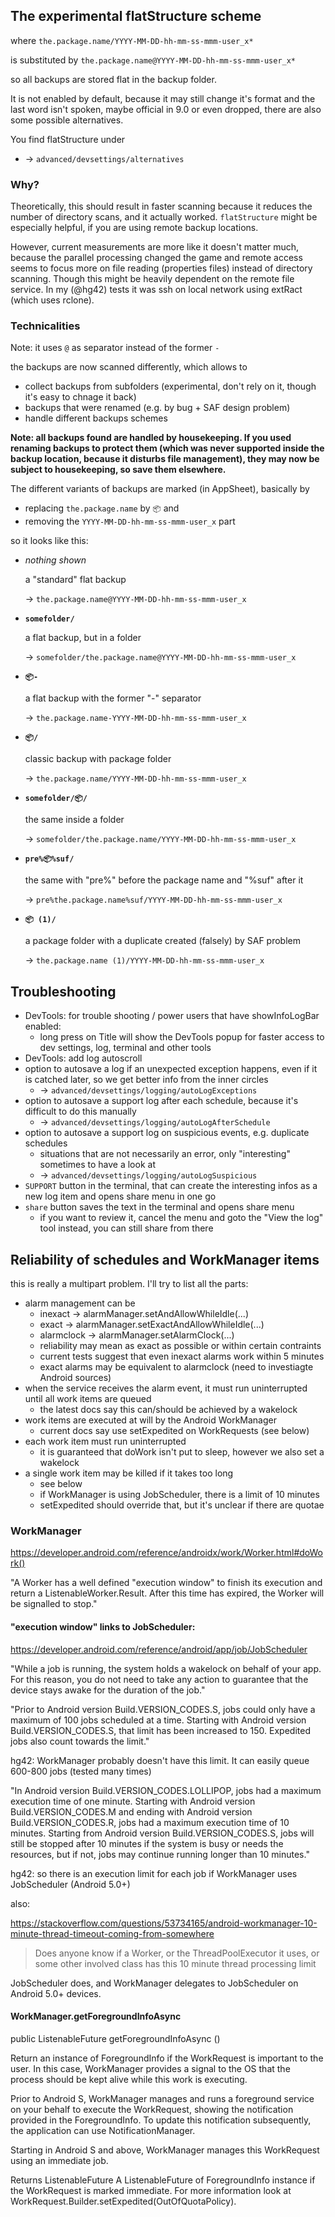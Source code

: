 ## The experimental flatStructure scheme

  where `the.package.name/YYYY-MM-DD-hh-mm-ss-mmm-user_x*`

  is substituted by `the.package.name@YYYY-MM-DD-hh-mm-ss-mmm-user_x*`

  so all backups are stored flat in the backup folder.

  It is not enabled by default, because it may still change it's format and the last word isn't spoken, maybe official in 9.0 or even dropped, there are also some possible alternatives.

  You find flatStructure under

  - → `advanced/devsettings/alternatives`

### Why?

  Theoretically, this should result in faster scanning because it reduces the number of directory scans, and it actually worked. `flatStructure` might be especially helpful, if you are using remote backup locations.

  However, current measurements are more like it doesn't matter much, because the parallel processing
  changed the game and remote access seems to focus more on file reading (properties files) instead of directory scanning.
  Though this might be heavily dependent on the remote file service. In my (@hg42) tests it was ssh on local network using extRact (which uses rclone).

### Technicalities

Note: it uses `@` as separator instead of the former `-`

the backups are now scanned differently, which allows to
  - collect backups from subfolders (experimental, don't rely on it, though it's easy to chnage it back)
  - backups that were renamed (e.g. by bug + SAF design problem)
  - handle different backups schemes

**Note: all backups found are handled by housekeeping. If you used renaming backups to protect them (which was never supported inside the backup location, because it disturbs file management), they may now be subject to housekeeping, so save them elsewhere.**

  The different variants of backups are marked (in AppSheet), basically by

  - replacing `the.package.name` by `📦` and
  - removing the `YYYY-MM-DD-hh-mm-ss-mmm-user_x` part

  so it looks like this:

  - *nothing shown*

    a "standard" flat backup

    → `the.package.name@YYYY-MM-DD-hh-mm-ss-mmm-user_x`

  - **`somefolder/`**

    a flat backup, but in a folder

    → `somefolder/the.package.name@YYYY-MM-DD-hh-mm-ss-mmm-user_x`

  - **`📦-`**

    a flat backup with the former "-" separator

    → `the.package.name-YYYY-MM-DD-hh-mm-ss-mmm-user_x`

  - **`📦/`**

    classic backup with package folder

    → `the.package.name/YYYY-MM-DD-hh-mm-ss-mmm-user_x`

  - **`somefolder/📦/`**

    the same inside a folder

    → `somefolder/the.package.name/YYYY-MM-DD-hh-mm-ss-mmm-user_x`

  - **`pre%📦%suf/`**

    the same with "pre%" before the package name and "%suf" after it

    → `pre%the.package.name%suf/YYYY-MM-DD-hh-mm-ss-mmm-user_x`

  - **`📦 (1)/`**

    a package folder with a duplicate created (falsely) by SAF problem

    → `the.package.name (1)/YYYY-MM-DD-hh-mm-ss-mmm-user_x`


## Troubleshooting

- DevTools: for trouble shooting / power users that have showInfoLogBar enabled:
  - long press on Title will show the DevTools popup for faster access to dev settings, log, terminal and other tools
- DevTools: add log autoscroll
- option to autosave a log if an unexpected exception happens, even if it is catched later, so we get better info from the inner circles
  - → `advanced/devsettings/logging/autoLogExceptions`
- option to autosave a support log after each schedule, because it's difficult to do this manually
  - → `advanced/devsettings/logging/autoLogAfterSchedule`
- option to autosave a support log on suspicious events, e.g. duplicate schedules
  - situations that are not necessarily an error, only "interesting" sometimes to have a look at
  - → `advanced/devsettings/logging/autoLogSuspicious`
- `SUPPORT` button in the terminal, that can create the interesting infos as a new log item and opens share menu in one go
- `share` button saves the text in the terminal and opens share menu
  - if you want to review it, cancel the menu and goto the "View the log" tool instead, you can still share from there

## Reliability of schedules and WorkManager items

this is really a multipart problem. I'll try to list all the parts:

* alarm management can be
  * inexact -> alarmManager.setAndAllowWhileIdle(...)
  * exact -> alarmManager.setExactAndAllowWhileIdle(...)
  * alarmclock -> alarmManager.setAlarmClock(...)
  * reliability may mean as exact as possible or within certain contraints
  * current tests suggest that even inexact alarms work within 5 minutes
  * exact alarms may be equivalent to alarmclock (need to investiagte Android sources)
* when the service receives the alarm event, it must run uninterrupted until all work items are queued
  * the latest docs say this can/should be achieved by a wakelock
* work items are executed at will by the Android WorkManager
  * current docs say use setExpedited on WorkRequests (see below) 
* each work item must run uninterrupted
  * it is guaranteed that doWork isn't put to sleep, however we also set a wakelock   
* a single work item may be killed if it takes too long
  * see below
  * if WorkManager is using JobScheduler, there is a limit of 10 minutes
  * setExpedited should override that, but it's unclear if there are quotae


### WorkManager

https://developer.android.com/reference/androidx/work/Worker.html#doWork()

"A Worker has a well defined "execution window" to finish its execution and return a ListenableWorker.Result.
After this time has expired, the Worker will be signalled to stop."


#### "execution window" links to JobScheduler:

https://developer.android.com/reference/android/app/job/JobScheduler

"While a job is running, the system holds a wakelock on behalf of your app.
For this reason, you do not need to take any action to guarantee that the device stays awake for the duration of the job."

"Prior to Android version Build.VERSION_CODES.S, jobs could only have a maximum of 100 jobs scheduled at a time.
Starting with Android version Build.VERSION_CODES.S, that limit has been increased to 150.
Expedited jobs also count towards the limit."

hg42: WorkManager probably doesn't have this limit. It can easily queue 600-800 jobs (tested many times)

"In Android version Build.VERSION_CODES.LOLLIPOP, jobs had a maximum execution time of one minute.
Starting with Android version Build.VERSION_CODES.M and ending with Android version Build.VERSION_CODES.R,
jobs had a maximum execution time of 10 minutes.
Starting from Android version Build.VERSION_CODES.S, jobs will still be stopped after 10 minutes
if the system is busy or needs the resources,
but if not, jobs may continue running longer than 10 minutes."

hg42: so there is an execution limit for each job if WorkManager uses JobScheduler (Android 5.0+)

also:

https://stackoverflow.com/questions/53734165/android-workmanager-10-minute-thread-timeout-coming-from-somewhere

> Does anyone know if a Worker, or the ThreadPoolExecutor it uses, or some other involved class has this 10 minute thread processing limit

JobScheduler does, and WorkManager delegates to JobScheduler on Android 5.0+ devices.


#### WorkManager.getForegroundInfoAsync

public ListenableFuture<ForegroundInfo> getForegroundInfoAsync ()

Return an instance of ForegroundInfo if the WorkRequest is important to the user.
In this case, WorkManager provides a signal to the OS that the process should be kept alive while this work is executing.

Prior to Android S, WorkManager manages and runs a foreground service on your behalf to execute the WorkRequest,
showing the notification provided in the ForegroundInfo.
To update this notification subsequently, the application can use NotificationManager.

Starting in Android S and above, WorkManager manages this WorkRequest using an immediate job.

Returns  ListenableFuture<ForegroundInfo>
A ListenableFuture of ForegroundInfo instance if the WorkRequest is marked immediate.
For more information look at WorkRequest.Builder.setExpedited(OutOfQuotaPolicy).
